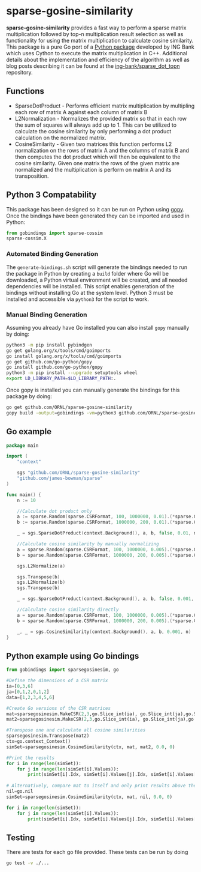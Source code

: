 # sparse-gosine-similarity

**sparse-gosine-similarity** provides a fast way to perform a sparse matrix multiplication followed by top-n multiplication result selection as well as functionality for using the matrix multiplication to calculate cosine similarity. This package is a pure Go port of a [Python package](https://github.com/ing-bank/sparse_dot_topn) developed by ING Bank which uses Cython to execute the matrix multiplication in C++. Additional details about the implementation and efficiency of the algorithm as well as blog posts describing it can be found at the [ing-bank/sparse_dot_topn](https://github.com/ing-bank/sparse_dot_topn) repository.

## Functions

- SparseDotProduct - Performs efficient matrix multiplication by multipling each row of matrix A against each column of matrix B
- L2Normalization - Normalizes the provided matrix so that in each row the sum of squares will always add up to 1. This can be utilized to calculate the cosine similarity by only performing a dot product calculation on the normalized matrix.
- CosineSimilarity - Given two matrices this function performs L2 normalization on the rows of matrix A and the columns of matrix B and then computes the dot product which will then be equivalent to the cosine similarity. Given one matrix the rows of the given matrix are normalized and the multiplication is perform on matrix A and its transposition.

## Python 3 Compatability

This package has been designed so it can be run on Python using [gopy](https://github.com/go-python/gopy). Once the bindings have been generated they can be imported and used in Python:

```py
from gobindings import sparse-cossim
sparse-cossim.X
```

### Automated Binding Generation

The `generate-bindings.sh` script will generate the bindings needed to run the package in Python by creating a `build` folder where Go will be downloaded, a Python virtual environment will be created, and all needed dependencies will be installed. This script enables generation of the bindings without installing Go at the system level. Python 3 must be installed and accessible via `python3` for the script to work.

### Manual Binding Generation

Assuming you already have Go installed you can also install `gopy` manually by doing:

```sh
python3 -m pip install pybindgen
go get golang.org/x/tools/cmd/goimports
go install golang.org/x/tools/cmd/goimports
go get github.com/go-python/gopy
go install github.com/go-python/gopy
python3 -m pip install --upgrade setuptools wheel
export LD_LIBRARY_PATH=$LD_LIBRARY_PATH:.
```

Once gopy is installed you can manually generate the bindings for this package by doing:

```sh
go get github.com/ORNL/sparse-gosine-similarity
gopy build -output=gobindings -vm=python3 github.com/ORNL/sparse-gosine-similarity
```

## Go example

```go
package main

import (
	"context"

	sgs "github.com/ORNL/sparse-gosine-similarity"
	"github.com/james-bowman/sparse"
)

func main() {
	n := 10

	//Calculate dot product only
	a := sparse.Random(sparse.CSRFormat, 100, 1000000, 0.01).(*sparse.CSR)
	b := sparse.Random(sparse.CSRFormat, 1000000, 200, 0.01).(*sparse.CSR)

	_ = sgs.SparseDotProduct(context.Background(), a, b, false, 0.01, n)

	//Calculate cosine similarity by manually normalizing
	a = sparse.Random(sparse.CSRFormat, 100, 1000000, 0.005).(*sparse.CSR)
	b = sparse.Random(sparse.CSRFormat, 1000000, 200, 0.005).(*sparse.CSR)

	sgs.L2Normalize(a)

	sgs.Transpose(b)
	sgs.L2Normalize(b)
	sgs.Transpose(b)

	_ = sgs.SparseDotProduct(context.Background(), a, b, false, 0.001, n)

	//Calculate cosine similarity directly
	a = sparse.Random(sparse.CSRFormat, 100, 1000000, 0.005).(*sparse.CSR)
	b = sparse.Random(sparse.CSRFormat, 1000000, 200, 0.005).(*sparse.CSR)

	_, _ = sgs.CosineSimilarity(context.Background(), a, b, 0.001, n)
}
```

## Python example using Go bindings
```py
from gobindings import sparsegosinesim, go

#Define the dimensions of a CSR matrix
ia=[0,3,6]
ja=[0,1,2,0,1,2]
data=[1,2,3,4,5,6]

#Create Go versions of the CSR matrices
mat=sparsegosinesim.MakeCSR(2,3,go.Slice_int(ia), go.Slice_int(ja),go.Slice_float64(data))
mat2=sparsegosinesim.MakeCSR(2,3,go.Slice_int(ia), go.Slice_int(ja),go.Slice_float64(data))

#Transpose one and calculate all cosine similarities
sparsegosinesim.Transpose(mat2)
ctx=go.context_Context()
simSet=sparsegosinesim.CosineSimilarity(ctx, mat, mat2, 0.0, 0)

#Print the results
for i in range(len(simSet)):
	for j in range(len(simSet[i].Values)):
		print(simSet[i].Idx, simSet[i].Values[j].Idx, simSet[i].Values[j].S)
	
# Alternatively, compare mat to itself and only print results above the resulting matrix's main diagonal
nil=go.nil
simSet=sparsegosinesim.CosineSimilarity(ctx, mat, nil, 0.0, 0)

for i in range(len(simSet)):
	for j in range(len(simSet[i].Values)):
		print(simSet[i].Idx, simSet[i].Values[j].Idx, simSet[i].Values[j].S)
```

## Testing

There are tests for each go file provided. These tests can be run by doing

```sh
go test -v ./...
```